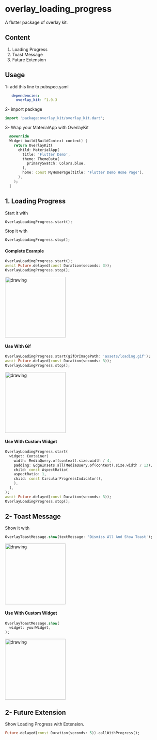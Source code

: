 # overlay_loading_progress
A flutter package of overlay kit.

## Content
1. Loading Progress
2. Toast Message
3. Future Extension

## Usage

1- add this line to pubspec.yaml

```yaml
   dependencies:
     overlay_kit: ^1.0.3
```

2- import package

```dart
import 'package:overlay_kit/overlay_kit.dart';
```

3- Wrap your MaterialApp  with OverlayKit

```dart
  @override
  Widget build(BuildContext context) {
    return OverlayKit(
      child: MaterialApp(
        title: 'Flutter Demo',
        theme: ThemeData(
          primarySwatch: Colors.blue,
        ),
        home: const MyHomePage(title: 'Flutter Demo Home Page'),
      ),
    );
  }
```

## 1. Loading Progress

Start it with
```dart
OverlayLoadingProgress.start();
```

Stop it with
```dart
OverlayLoadingProgress.stop();
```

#### Complete Example
```dart
OverlayLoadingProgress.start();
await Future.delayed(const Duration(seconds: 3));
OverlayLoadingProgress.stop();
```

 <img src="https://user-images.githubusercontent.com/49743631/167276311-b96b6f22-adda-489b-a2a6-f1c467dccb60.gif" alt="drawing" width="200"/>


#### Use With Gif
```dart
OverlayLoadingProgress.start(gifOrImagePath: 'assets/loading.gif');
await Future.delayed(const Duration(seconds: 3));
OverlayLoadingProgress.stop();
```

 <img src="https://user-images.githubusercontent.com/49743631/167276327-6b83530c-f361-4850-9162-c46e0d006164.gif" alt="drawing" width="200"/>


#### Use With Custom Widget
```dart
OverlayLoadingProgress.start(
  widget: Container(
    width: MediaQuery.of(context).size.width / 4,
    padding: EdgeInsets.all(MediaQuery.of(context).size.width / 13),
    child: const AspectRatio(
    aspectRatio: 1,
    child: const CircularProgressIndicator(),
    ),
  ),
);
await Future.delayed(const Duration(seconds: 3));
OverlayLoadingProgress.stop();
```

## 2- Toast Message

Show it with
```dart
OverlayToastMessage.show(textMessage: 'Dismiss All And Show Toast');
```

<img src="https://user-images.githubusercontent.com/49743631/209962853-b3c3df90-5818-46d2-92ab-e5eb8f7c1c01.png" alt="drawing" width="200"/>


#### Use With Custom Widget

```dart
OverlayToastMessage.show(
  widget: yourWidget,
);
```

 <img src="https://user-images.githubusercontent.com/49743631/209962926-35836d32-f649-420a-9300-338cd3c11bdb.png" alt="drawing" width="200"/>


## 2- Future Extension
Show Loading Progress with Extension.

```dart
Future.delayed(const Duration(seconds: 5)).callWithProgress();
```





